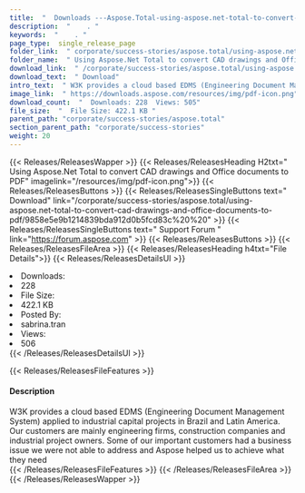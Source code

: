 ```yaml
---
title:  "  Downloads ---Aspose.Total-using-aspose.net-total-to-convert-cad-drawings-and-office-documents-to-pdf . " 
description:  "    . " 
keywords:  "    . " 
page_type:  single_release_page
folder_link:  " corporate/success-stories/aspose.total/using-aspose.net-total-to-convert-cad-drawings-and-office-documents-to-pdf/"
folder_name:  " Using Aspose.Net Total to convert CAD drawings and Office documents to PDF"
download_link:  " /corporate/success-stories/aspose.total/using-aspose.net-total-to-convert-cad-drawings-and-office-documents-to-pdf/9858e5e9b1214839bda912d0b5fcd83c"
download_text:  " Download"
intro_text:  " W3K provides a cloud based EDMS (Engineering Document Management System) applied..."
image_link:  " https://downloads.aspose.com/resources/img/pdf-icon.png"
download_count:  "  Downloads: 228  Views: 505"
file_size:  "  File Size: 422.1 KB "
parent_path: "corporate/success-stories/aspose.total"
section_parent_path: "corporate/success-stories"
weight: 20 
---
```


{{< Releases/ReleasesWapper >}}
  {{< Releases/ReleasesHeading H2txt=" Using Aspose.Net Total to convert CAD drawings and Office documents to PDF" imagelink="/resources/img/pdf-icon.png">}}
  {{< Releases/ReleasesButtons >}}
    {{< Releases/ReleasesSingleButtons text=" Download" link="/corporate/success-stories/aspose.total/using-aspose.net-total-to-convert-cad-drawings-and-office-documents-to-pdf/9858e5e9b1214839bda912d0b5fcd83c%20%20" >}}
    {{< Releases/ReleasesSingleButtons text=" Support Forum " link="https://forum.aspose.com" >}}
  {{< Releases/ReleasesButtons >}}
  {{< Releases/ReleasesFileArea >}}
    {{< Releases/ReleasesHeading h4txt="File Details">}}
    {{< Releases/ReleasesDetailsUl >}}
             <li>Downloads:</li><li>228</li><li>File Size:</li><li>422.1 KB</li><li>Posted By:</li><li>sabrina.tran</li><li>Views:</li><li>506</li>
    {{< /Releases/ReleasesDetailsUl >}}

  {{< Releases/ReleasesFileFeatures >}}
      <h4>Description</h4><div class="HTMLDescription">W3K provides a cloud based EDMS (Engineering Document Management System) applied to industrial capital projects in Brazil and Latin America. Our customers are mainly engineering firms, construction companies and industrial project owners. Some of our important customers had a business issue we were not able to address and Aspose helped us to achieve what they need</div>
  {{< /Releases/ReleasesFileFeatures >}}
 {{< /Releases/ReleasesFileArea >}}
{{< /Releases/ReleasesWapper >}}


